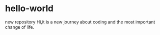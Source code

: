 # hello-world
new repository
Hi,it is a new journey about coding and the most important change of life.
